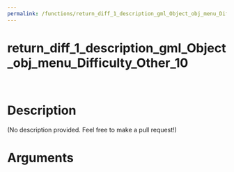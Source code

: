 ```yaml
---
permalink: /functions/return_diff_1_description_gml_Object_obj_menu_Difficulty_Other_10
---
```

# return_diff_1_description_gml_Object_obj_menu_Difficulty_Other_10  
&nbsp;  
# Description  
(No description provided. Feel free to make a pull request!) 
&nbsp;  
# Arguments


